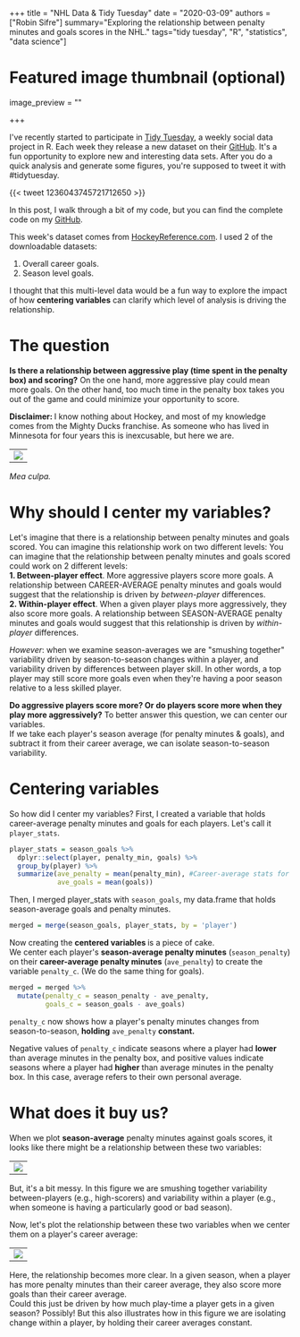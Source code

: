 +++
title = "NHL Data & Tidy Tuesday"
date = "2020-03-09"
authors = ["Robin Sifre"]
summary="Exploring the relationship between penalty minutes and goals scores in the NHL."
tags="tidy tuesday", "R", "statistics", "data science"]

# Featured image thumbnail (optional)
image_preview = ""



+++

I've recently started to participate in [Tidy Tuesday](https://thomasmock.netlify.com/post/tidytuesday-a-weekly-social-data-project-in-r/), a weekly social data project in R. Each week they release a new dataset on their [GitHub](https://github.com/rfordatascience/tidytuesday). It's a fun opportunity to explore new and interesting data sets. After you do a quick analysis and generate some figures, you're supposed to tweet it with #tidytuesday.

{{< tweet 1236043745721712650 >}}


In this post, I walk through a bit of my code, but you can find the complete code on my [GitHub](https://github.com/rrobinn/tidy-tuesday/tree/master/20200303-HockeyGoals).

This week's dataset comes from [HockeyReference.com](https://www.hockey-reference.com/). I used 2 of the downloadable datasets:  
1. Overall career goals.  
2. Season level goals.  

I thought that this multi-level data would be a fun way to explore the impact of how <b> centering variables</b> can clarify which level of analysis is driving the relationship.  


# The question
<b>Is there a relationship between aggressive play (time spent in the penalty box) and scoring?</b>  On the one hand, more aggressive play could mean more goals. On the other hand, too much time in the penalty box takes you out of the game and could minimize your opportunity to score.  

<b> Disclaimer: </b> I know nothing about Hockey, and most of my knowledge comes from the Mighty Ducks franchise. As someone who has lived in Minnesota for four years this is inexcusable, but here we are.  

<table class="image">
<tr><td><img src="/post-img/mighty-ducks.png" alt=" "/></td></tr>
</table>  

<i>Mea culpa.</i>

# Why should I center my variables?
Let's imagine that there is a relationship between penalty minutes and goals scored. You can imagine this relationship work on two different levels: 
You can imagine that the relationship between penalty minutes and goals scored could work on 2 different levels:  
<b> 1. Between-player effect</b>.  More aggressive players score more goals. A relationship between CAREER-AVERAGE penalty minutes and goals would suggest that the relationship is driven by  *between-player* differences.  
<b> 2. Within-player effect</b>. When a given player plays more aggressively, they also score more goals. A relationship between SEASON-AVERAGE penalty minutes and goals would suggest that this relationship is driven by *within-player* differences.  
  
<i>However</i>: when we examine season-averages we are "smushing together" variability driven by season-to-season changes within a player, and variability driven by differences between player skill. In other words, a top player may still score more goals even when they're having a poor season relative to a less skilled player. 

<b>Do aggressive players score more? Or do players score more when they play more aggressively?</b> To better answer this question, we can center our variables.  
If we take each player's season average (for penalty minutes & goals), and subtract it from their career average, we can isolate season-to-season variability. 

# Centering variables
So how did I center my variables? First, I created a variable that holds career-average penalty minutes and goals for each players.  Let's call it `player_stats`.


```r
player_stats = season_goals %>%
  dplyr::select(player, penalty_min, goals) %>%
  group_by(player) %>%
  summarize(ave_penalty = mean(penalty_min), #Career-average stats for player 
            ave_goals = mean(goals))
```

Then, I merged player_stats with `season_goals`, my data.frame that holds season-average goals and penalty minutes. 
```r
merged = merge(season_goals, player_stats, by = 'player')
```



Now creating the <b> centered variables </b> is a piece of cake.  
We center each player's **season-average penalty minutes** (`season_penalty`) on their **career-average penalty minutes** (`ave_penalty`) to create the variable `penalty_c`.  (We do the same thing for goals). 

```r
merged = merged %>%
  mutate(penalty_c = season_penalty - ave_penalty,
         goals_c = season_goals - ave_goals)
```

`penalty_c` now shows how a player's penalty minutes changes from season-to-season, **holding** `ave_penalty` **constant.**  

Negative values of `penalty_c` indicate seasons where a player had <b>lower</b> than average minutes in the penalty box, and positive values indicate  seasons where a player had <b>higher</b> than average minutes in the penalty box. In this case, average refers to their own personal average. 


# What does it buy us?
When we plot <b>season-average</b> penalty minutes against goals scores, it looks like there might be a relationship between these two variables:   

 <table class="image">
<tr><td><img src="/post-img/nhl-uncentered.png" alt=" "/></td></tr>
</table>  

But, it's a bit messy.  In this figure we are smushing together variability between-players (e.g., high-scorers) and variability within a player (e.g., when someone is having a particularly good or bad season).  

Now, let's plot the relationship between these two variables when we center them on a player's career average:  

 <table class="image">
<tr><td><img src="/post-img/nhl-centered.png" alt=" "/></td></tr>
</table>  


Here, the relationship becomes more clear. In a given season, when a player has more penalty minutes than their career average, they also score more goals than their career average.  
Could this just be driven by how much play-time a player gets in a given season? Possibly! But this also illustrates how in this figure we are isolating change within a player, by holding their career averages constant. 